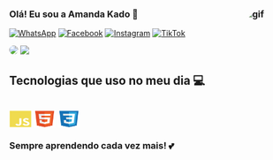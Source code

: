 
### Olá! Eu sou a Amanda Kado 👋 <img align="right" alt="gif" height="80" width="80" style="border-radius:50%;" src="https://media.giphy.com/media/nFLW7PNGgN3lI68rdv/giphy.gif">

[![WhatsApp](https://img.shields.io/badge/WhatsApp-25D366?style=for-the-badge&logo=whatsapp&logoColor=white)](https://wa.me/47984186031?text=Oi%20Amanda%2C%20tudo%20bem%3F%20)
[![Facebook](https://img.shields.io/badge/Facebook-1877F2?style=for-the-badge&logo=facebook&logoColor=white)](https://www.facebook.com/AmandaMayumiKado/)
[![Instagram](https://img.shields.io/badge/Instagram-E4405F?style=for-the-badge&logo=instagram&logoColor=white)](https://www.instagram.com/a.m.kado/)
[![TikTok](https://img.shields.io/badge/TikTok-000000?style=for-the-badge&logo=tiktok&logoColor=white)](https://www.tiktok.com/@mayumikado)



<img height="180em" style="border-radius: 100%" src="https://github-readme-stats.vercel.app/api?username=AmandaKado&show_icons=true&theme=cobalt"> <img height="180em" src="https://github-readme-stats.vercel.app/api/top-langs/?username=AmandaKado&layout=compact&langs_count=16&theme=cobalt">

## Tecnologias que uso no meu dia 💻

<div style="display: inline_block"><br>
  <img align="center" alt="Js" height="30" width="40" src="https://raw.githubusercontent.com/devicons/devicon/master/icons/javascript/javascript-plain.svg">
  <img align="center" alt="HTML" height="30" width="40" src="https://raw.githubusercontent.com/devicons/devicon/master/icons/html5/html5-original.svg">
  <img align="center" alt="CSS" height="30" width="40" src="https://raw.githubusercontent.com/devicons/devicon/master/icons/css3/css3-original.svg">
</div>

### Sempre aprendendo cada vez mais! 💕 
